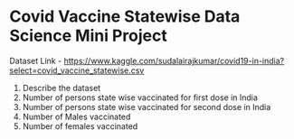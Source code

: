 # Covid Vaccine Statewise Data Science Mini Project

Dataset Link - https://www.kaggle.com/sudalairajkumar/covid19-in-india?select=covid_vaccine_statewise.csv

1. Describe the dataset
2. Number of persons state wise vaccinated for first dose in India 
3. Number of persons state wise vaccinated for second dose in India 
4. Number of Males vaccinated 
5. Number of females vaccinated
